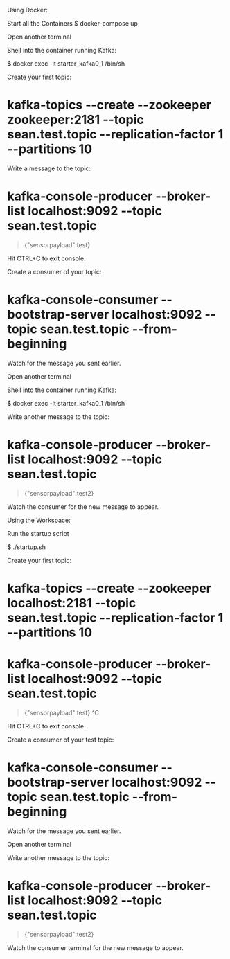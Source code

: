 Using Docker:

Start all the Containers
$ docker-compose up

Open another terminal

Shell into the container running Kafka:

$ docker exec -it starter_kafka0_1 /bin/sh

Create your first topic:

# kafka-topics --create --zookeeper zookeeper:2181 --topic sean.test.topic --replication-factor 1 --partitions 10

Write a message to the topic:

# kafka-console-producer --broker-list localhost:9092 --topic sean.test.topic
>{"sensorpayload":test}

Hit CTRL+C to exit console.

Create a consumer of your topic:

# kafka-console-consumer --bootstrap-server localhost:9092 --topic sean.test.topic --from-beginning

Watch for the message you sent earlier.

Open another terminal

Shell into the container running Kafka:

$ docker exec -it starter_kafka0_1 /bin/sh

Write another message to the topic:

# kafka-console-producer --broker-list localhost:9092 --topic sean.test.topic
>{"sensorpayload":test2}

Watch the consumer for the new message to appear.






Using the Workspace:

Run the startup script

$ ./startup.sh

Create your first topic:

# kafka-topics --create --zookeeper localhost:2181 --topic sean.test.topic --replication-factor 1 --partitions 10

# kafka-console-producer --broker-list localhost:9092 --topic sean.test.topic
>{"sensorpayload":test}
>^C

Hit CTRL+C to exit console.

Create a consumer of your test topic:

# kafka-console-consumer --bootstrap-server localhost:9092 --topic sean.test.topic --from-beginning

Watch for the message you sent earlier.

Open another terminal

Write another message to the topic:

# kafka-console-producer --broker-list localhost:9092 --topic sean.test.topic
>{"sensorpayload":test2}

Watch the consumer terminal for the new message to appear.
